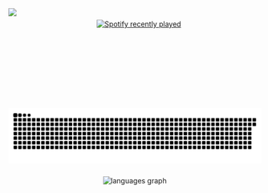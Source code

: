 <img align="left" height="200" src="https://media1.tenor.com/m/usFE1IZJ1HkAAAAd/octopath-traveler.gif"  />

###

<div align="center">
  <a href="https://open.spotify.com/user/uez44ia87j5qvuwjp4fy7ejji">
    <img src="https://spotify-recently-played-readme.vercel.app/api?user=uez44ia87j5qvuwjp4fy7ejji&count=2&unique=true" alt="Spotify recently played"  />
  </a>
</div>

###

<br clear="both">

<img src="https://raw.githubusercontent.com/cielostres/cielostres/output/snake.svg" alt="Snake animation" />

###

<div align="center">
  <img src="https://github-readme-stats.vercel.app/api/top-langs?username=cielostres&locale=en&hide_title=false&layout=compact&card_width=320&langs_count=5&theme=dracula&hide_border=false&order=2" height="150" alt="languages graph"  />
</div>

###

<!-- https://profile-readme-generator.com -->

